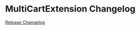 # MultiCartExtension Changelog

[Release Changelog](https://github.com/spryker/multi-cart-extension/releases)
